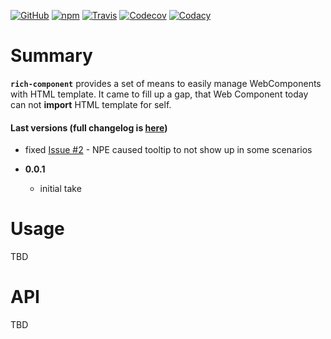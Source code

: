 [![GitHub](https://img.shields.io/github/license/gullerya/rich-component.svg)](https://github.com/gullerya/rich-component)
[![npm](https://img.shields.io/npm/v/rich-component.svg?label=npm%20rich-component)](https://www.npmjs.com/package/rich-component)
[![Travis](https://travis-ci.org/gullerya/rich-component.svg?branch=master)](https://travis-ci.org/gullerya/rich-component)
[![Codecov](https://img.shields.io/codecov/c/github/gullerya/rich-component/master.svg)](https://codecov.io/gh/gullerya/rich-component/branch/master)
[![Codacy](https://img.shields.io/codacy/grade/b65fedb3a16b4873b6448b9cc3f5b2ac.svg?logo=codacy)](https://www.codacy.com/app/gullerya/rich-component)

# Summary

__`rich-component`__ provides a set of means to easily manage WebComponents with HTML template.
It came to fill up a gap, that Web Component today can not __import__ HTML template for self.

#### Last versions (full changelog is [here](./docs/changelog.md))
  * fixed [Issue #2](https://github.com/gullerya/tooltip/issues/2) - NPE caused tooltip to not show up in some scenarios

* __0.0.1__
  * initial take

# Usage

TBD

# API

TBD